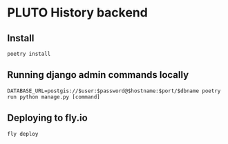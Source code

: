 # PLUTO History backend

## Install

`poetry install`

## Running django admin commands locally

`DATABASE_URL=postgis://$user:$password@$hostname:$port/$dbname poetry run python manage.py [command]`

## Deploying to fly.io

`fly deploy`
